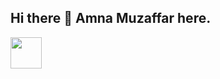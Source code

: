 ## Hi there 👋 Amna Muzaffar here.
<a href="https://www.instagram.com/amna__muzaffar/">
  <img height="50" src="https://user-images.githubusercontent.com/46517096/166974368-9798f39f-1f46-499c-b14e-81f0a3f83a06.png"/>
</a>

